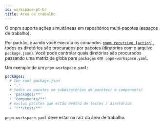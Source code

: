 ```yaml
---
id: workspace-pt-br
title: Área de trabalho
---
```


O pnpm suporta ações simultâneas em repositórios multi-pacotes (espaços de trabalho).

Por padrão, quando você executa os comandos [`pnpm recursive [action]`](pnpm-recursive.md),
todos os diretórios são procurados por pacotes (diretórios com o arquivo `package.json`).
Você pode controlar quais diretórios são procurados passando uma matriz de globs para `packages` em` pnpm-workspace.yaml`.

Um exemplo de um `pnpm-workspace.yaml`:

```yaml
packages:
  # the root package.json
  - '.'
  # todos os pacotes em subdiretórios de pacotes/ e components/
  - 'packages/**'
  - 'components/**'
  # exclui pacotes que estão dentro de testes / diretórios
  - '!**/test/**'
```

`pnpm-workspace.yaml` deve estar na raiz da área de trabalho.

